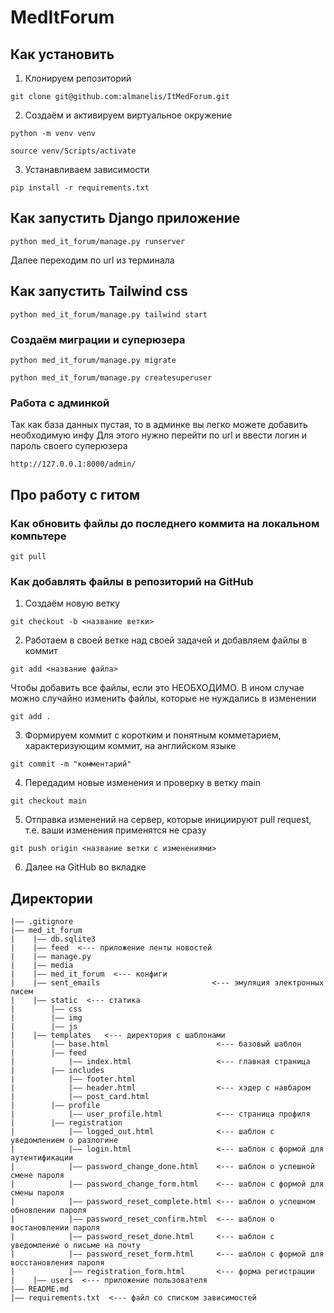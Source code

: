 # MedItForum

## Как установить

1. Клонируем репозиторий

```
git clone git@github.com:almanelis/ItMedForum.git
```

2. Создаём и активируем виртуальное окружение

```
python -m venv venv
```

```
source venv/Scripts/activate
```

3. Устанавливаем зависимости

```
pip install -r requirements.txt
```

## Как запустить Django приложение

```
python med_it_forum/manage.py runserver
```

Далее переходим по url из терминала

## Как запустить Tailwind css

```
python med_it_forum/manage.py tailwind start
```

### Создаём миграции и суперюзера

```
python med_it_forum/manage.py migrate
```

```
python med_it_forum/manage.py createsuperuser
```

### Работа с админкой

Так как база данных пустая, то в админке вы легко можете добавить необходимую инфу
Для этого нужно перейти по url и ввести логин и пароль своего суперюзера

```
http://127.0.0.1:8000/admin/
```

## Про работу с гитом

### Как обновить файлы до последнего коммита на локальном компьтере

```
git pull
```

### Как добавлять файлы в репозиторий на GitHub

1. Создаём новую ветку

```
git checkout -b <название ветки>
```
2. Работаем в своей ветке над своей задачей и добавляем файлы в коммит

```
git add <название файла>
```
Чтобы добавить все файлы, если это НЕОБХОДИМО. В ином случае можно случайно изменить файлы, которые не нуждались в изменении

```
git add .
```
3. Формируем коммит с коротким и понятным комметарием, характеризующим коммит, на английском языке

```
git commit -m "комментарий"
```
4. Передадим новые изменения и проверку в ветку main

```
git checkout main
```

5. Отправка изменений на сервер, которые инициируют pull request, т.е. ваши изменения применятся не сразу

```
git push origin <название ветки с изменениями>
```

6. Далее на GitHub во вкладке 

## Директории

```
|—— .gitignore
|—— med_it_forum
|    |—— db.sqlite3
|    |—— feed  <--- приложение ленты новостей
|    |—— manage.py
|    |—— media
|    |—— med_it_forum  <--- конфиги
|    |—— sent_emails                         <--- эмуляция электронных писем
|    |—— static  <--- статика
|        |—— css
|        |—— img
|        |—— js
|    |—— templates   <--- директория с шаблонами
|        |—— base.html                        <--- базовый шаблон
|        |—— feed
|            |—— index.html                   <--- главная страница
|        |—— includes
|            |—— footer.html
|            |—— header.html                  <--- хэдер c навбаром
|            |—— post_card.html
|        |—— profile
|            |—— user_profile.html            <--- страница профиля
|        |—— registration
|            |—— logged_out.html              <--- шаблон с уведомлением о разлогине
|            |—— login.html                   <--- шаблон с формой для аутентификации
|            |—— password_change_done.html    <--- шаблон о успешной смене пароля
|            |—— password_change_form.html    <--- шаблон с формой для смены пароля
|            |—— password_reset_complete.html <--- шаблон о успешном обновлении пароля
|            |—— password_reset_confirm.html  <--- шаблон о востановлении пароля
|            |—— password_reset_done.html     <--- шаблон с уведомление о письме на почту
|            |—— password_reset_form.html     <--- шаблон с формой для восстановления пароля
|            |—— registration_form.html       <--- форма регистрации
|    |—— users  <--- приложение пользователя
|—— README.md
|—— requirements.txt  <--- файл со списком зависимостей
```
